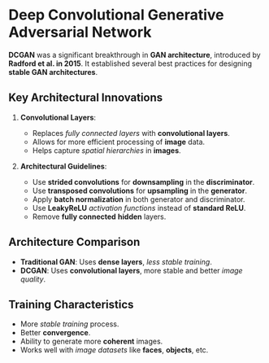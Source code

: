# Deep Convolutional Generative Adversarial Network

**DCGAN** was a significant breakthrough in **GAN architecture**, introduced by **Radford et al. in 2015**. It established several best practices for designing **stable GAN architectures**.
## Key Architectural Innovations

1. **Convolutional Layers**:

    - Replaces *fully connected layers* with **convolutional layers**.
    - Allows for more efficient processing of **image** data.
    - Helps capture *spatial hierarchies* in **images**.

2. **Architectural Guidelines**:

    - Use **strided convolutions** for **downsampling** in the **discriminator**.
    - Use **transposed convolutions** for **upsampling** in the **generator**.
    - Apply **batch normalization** in both generator and discriminator.
    - Use **LeakyReLU** *activation functions* instead of **standard ReLU**.
    - Remove **fully connected** **hidden** layers.



## Architecture Comparison

 - **Traditional GAN**: Uses **dense layers**, *less stable training*.
 - **DCGAN**: Uses **convolutional layers**, more stable and better *image quality*.

## Training Characteristics

 - More *stable training* process.
 - Better **convergence**.
 - Ability to generate more **coherent** images.
 - Works well with *image datasets* like **faces**, **objects**, etc.
